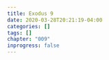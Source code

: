 ```yaml
---
title: Exodus 9
date: 2020-03-28T20:21:19-04:00
categories: []
tags: []
chapter: "009"
inprogress: false
---
```


